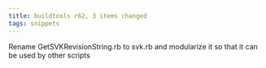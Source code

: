 ```yaml
---
title: buildtools r62, 3 items changed
tags: snippets
---
```


Rename GetSVKRevisionString.rb to svk.rb and modularize it so that it can be used by other scripts
